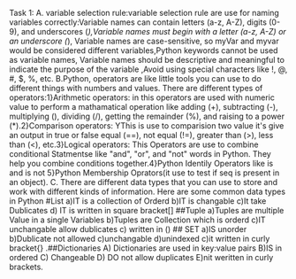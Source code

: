 Task 1: A. variable selection rule:variable selection rule are use for naming variables correctly:Variable names can contain letters (a-z, A-Z), digits (0-9), and underscores (_),Variable names must begin with a letter (a-z, A-Z) or an underscore (_), Variable names are case-sensitive, so myVar and myvar would be considered different variables,Python keywords cannot be used as variable names, Variable names should be descriptive and meaningful to indicate the purpose of the variable ,Avoid using special characters like !, @, #, $, %, etc.
B.Python, operators are like little tools you can use to do different things with numbers and values. There are different types of operators:1}Arithmetic operators: in this operators are used with numeric value to perform a mathamatical operation like adding (+), subtracting (-), multiplying (), dividing (/), getting the remainder (%), and raising to a power (*).2}Comparison operators: YThis is use to comparision two value it's give an output in true or false equal (==), not equal (!=), greater than (>), less than (<), etc.3}Logical operators: This Operators are use to combine conditional Statmentse like "and", "or", and "not" words in Python. They help you combine conditions together.4}Python Identily Operators like is and is not 5}Python Membership Oprators(it use to test if seq is present in an object).
C.  There are different data types that you can use to store and work with different kinds of information. Here are some common data types in Python #List a)IT is a collection of Orderd b)IT is changable c)It take Dublicates d) IT is written in square bracket[] ##Tuple a)Tuples are multiple Value in a single Variables b)Tuples are Collection which is orderd c)IT unchangable allow dublicates c) written in () ## SET a)IS unorder b)Dublicate not allowed c)unchangable d)unindexed c)it written in curly bracket{} .##Dictionaries A) Dictionaries are used in key:value pairs B)IS in ordered C) Changeable D) DO not allow duplicates E)nit weritten in curly brackets.
